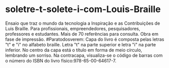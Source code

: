 # soletre-t-solete-i-com-Louis-Braille
Ensaio que traz o mundo da tecnologia a Inspiração e as Contribuições de Luis Braille. Para profissionais, empreendedores, pesquisadores, professores e estudantes. 
Mais de 70 referências para consulta.
Obra em fase de impressão.
#Paratodosverem: Capa do livro é composta pelas letras "t" e "i" no alfabeto braille. Letra "t" na parte superior e letra "i" na parte inferior. No centro da capa está o título em forma de meio círculo, lembrando um sorriso. Na contracapa, visualiza-se o código de barras com o número do ISBN do livro físico:978-65-00-64617-7.
